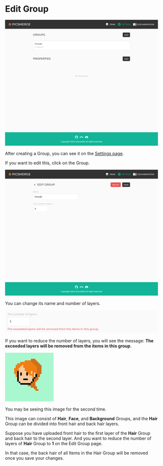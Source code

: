 # Edit Group

![img_5.png](img_5.png)

After creating a Group, you can see it on the [Settings page](/app/settings).

If you want to edit this, click on the Group.

![img_6.png](img_6.png)

You can change its name and number of layers.

![img_7.png](img_7.png)

If you want to reduce the number of layers,
you will see the message: **The exceeded layers will be removed from the items in this group**.

![sample.png](sample.png)

You may be seeing this image for the second time.

This image can consist of **Hair**, **Face**, and **Background** Groups,
and the **Hair** Group can be divided into front hair and back hair layers.

Suppose you have uploaded front hair to the first layer of the **Hair** Group and back hair to the second layer.
And you want to reduce the number of layers of **Hair** Group to **1** on the Edit Group page.

In that case, the back hair of all Items in the Hair Group will be removed once you save your changes.

